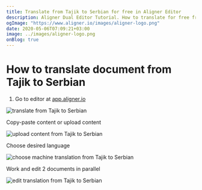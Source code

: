 ```yaml
---
title: Translate from Tajik to Serbian for free in Aligner Editor
description: Aligner Dual Editor Tutorial. How to translate for free from Tajik to Serbian. Aligner is multilingual document management platform. 
ogImage: "https://www.aligner.io/images/aligner-logo.png"
date: 2020-05-06T07:09:21+03:00
image: ../images/aligner-logo.png
onBlog: true
---
```


# How to translate document from Tajik to Serbian

1. Go to editor at [app.aligner.io](https://app.aligner.io "Aligner App web page")

![translate from Tajik to Serbian](../aligner-blank-editor.png "translate from Tajik to Serbian")

Copy-paste content or upload content

![upload content from Tajik to Serbian](../aligner-uploaded-document.png "upload content from Tajik to Serbian")

Choose desired language

![choose machine translation from Tajik to Serbian](../aligner-language-dropdown.png "choose machine translation from Tajik to Serbian")

Work and edit 2 documents in parallel

![edit translation from Tajik to Serbian](../aligner-double-sitded-editor.png "edit translation from Tajik to Serbian")

